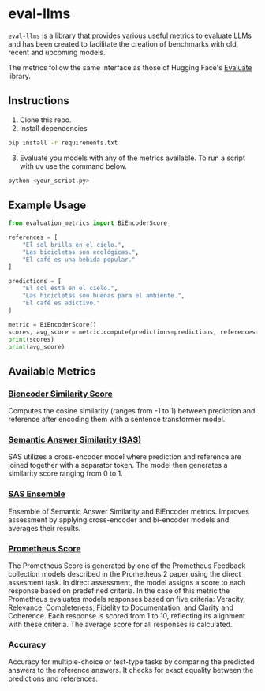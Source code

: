 # eval-llms
`eval-llms` is a library that provides various useful metrics to evaluate LLMs and has been created to facilitate the creation of benchmarks 
with old, recent and upcoming models.

The metrics follow the same interface as those of Hugging Face's [Evaluate](https://huggingface.co/docs/evaluate/index) library.

## Instructions
1. Clone this repo.
2. Install dependencies
```bash
pip install -r requirements.txt
```
3. Evaluate you models with any of the metrics available. To run a script with uv use the command below.
```bash
python <your_script.py>
```


## Example Usage

```python
from evaluation_metrics import BiEncoderScore

references = [
    "El sol brilla en el cielo.",
    "Las bicicletas son ecológicas.",
    "El café es una bebida popular."
]

predictions = [
    "El sol está en el cielo.",
    "Las bicicletas son buenas para el ambiente.",
    "El café es adictivo."
]

metric = BiEncoderScore()
scores, avg_score = metric.compute(predictions=predictions, references=references, return_average=True)
print(scores)
print(avg_score)
```

## Available Metrics
### [Biencoder Similarity Score](https://arxiv.org/abs/2108.06130)
Computes the cosine similarity (ranges from -1  to 1) between prediction and reference
after encoding them with a sentence transformer model. 

### [Semantic Answer Similarity (SAS)](https://arxiv.org/abs/2108.06130)
SAS utilizes a cross-encoder model where prediction and reference are joined together with a separator token.
The model then generates a similarity score ranging from 0 to 1.

### [SAS Ensemble](https://arxiv.org/abs/2108.06130)
Ensemble of Semantic Answer Similarity and BiEncoder metrics.
Improves assessment by applying cross-encoder and bi-encoder models and averages their results.

### [Prometheus Score](https://arxiv.org/abs/2405.01535)
The Prometheus Score is generated by one of the Prometheus Feedback collection models described in the
Prometheus 2 paper using the direct assesment task. In direct assessment, the model assigns a score to each response based on predefined criteria. 
In the case of this metric the Prometheus evaluates models responses based on five criteria: Veracity, Relevance, 
Completeness, Fidelity to Documentation, and Clarity and Coherence. Each response is scored from 1 to 10, 
reflecting its alignment with these criteria. The average score for all responses is calculated.

### Accuracy
Accuracy for multiple-choice or test-type tasks by comparing the predicted answers to the reference answers.
It checks for exact equality between the predictions and references.



